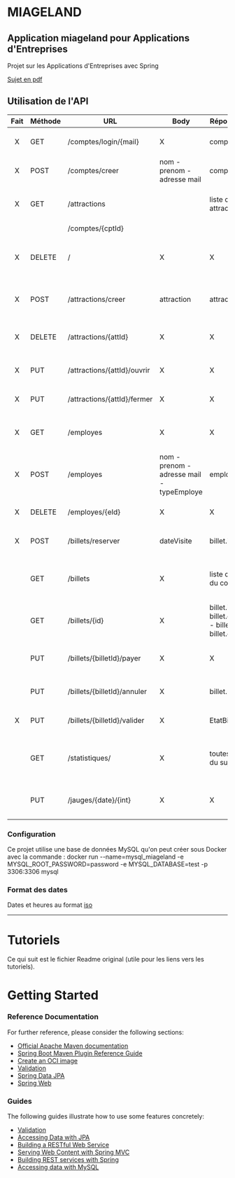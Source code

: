 # MIAGELAND

## Application miageland pour Applications d'Entreprises

Projet sur les Applications d'Entreprises avec Spring

[Sujet en pdf](./ressources/AE_projet_Spring_22-23.pdf)

## Utilisation de l'API

| Fait | Méthode | URL                         | Body                                      | Réponse Body                                              | Description                                      |
|:----:|---------|-----------------------------|-------------------------------------------|-----------------------------------------------------------|--------------------------------------------------|
|  X   | GET     | /comptes/login/{mail}       | X                                         | compte.id                                                 | Connection a un compte                           |
|  X   | POST    | /comptes/creer              | nom - prenom - adresse mail               | compte.id                                                 | Créer un compte visiteur                         |
|  X   | GET     | /attractions                |                                           | liste des attractions                                     | Permet de consulter la liste des attractions     |
|      |         | /comptes/{cptId}            |                                           |                                                           |                                                  |
|  X   | DELETE  | /                           | X                                         | X                                                         | Permet la suppression de son compte visiteur     |
|  X   | POST    | /attractions/creer          | attraction                                | attraction                                                | Créer une attraction (nom uniques)               |
|  X   | DELETE  | /attractions/{attId}        | X                                         | X                                                         | Supprime une attraction par son id               |
|  X   | PUT     | /attractions/{attId}/ouvrir | X                                         | X                                                         | Ouvre une attraction par son id                  |
|  X   | PUT     | /attractions/{attId}/fermer | X                                         | X                                                         | Ferme une attraction par son id                  |
|  X   | GET     | /employes                   | X                                         | X                                                         | Permet de consulter la liste des employes        |
|  X   | POST    | /employes                   | nom - prenom - adresse mail - typeEmploye | employe.id                                                | Un gérant ajoute un compte employe               |
|  X   | DELETE  | /employes/{eId}             | X                                         | X                                                         | Supprime un compte employe                       |
|  X   | POST    | /billets/reserver           | dateVisite                                | billet.id                                                 | Un visiteur réserve un billet                    |
|      | GET     | /billets                    | X                                         | liste des billets du compte                               | Permet de consulter la liste des billets achetés |
|      | GET     | /billets/{id}               | X                                         | billet.id - billet.dateVisite - billet.prix - billet.etat | Permet de consulter un billet                    |
|      | PUT     | /billets/{billetId}/payer   | X                                         | X                                                         | Permet à un visiteur de payer son billet         |
|      | PUT     | /billets/{billetId}/annuler | X                                         | billet.prix                                               | Un visiteur annule un billet                     |
|  X   | PUT     | /billets/{billetId}/valider | X                                         | EtatBillet                                                | Un employé valide un billet                      |
|      | GET     | /statistiques/              | X                                         | toutes les stats du sujet                                 | Permet de consulter les statistiques du parc     |
|      | PUT     | /jauges/{date}/{int}        | X                                         | X                                                         | Permet de modifier la jauge d'une date           |

### Configuration

Ce projet utilise une base de données MySQL qu'on peut créer sous Docker avec la commande :
docker run --name=mysql_miageland -e MYSQL_ROOT_PASSWORD=password -e MYSQL_DATABASE=test -p 3306:3306 mysql

### Format des dates

Dates et heures au format [iso](https://www.baeldung.com/spring-date-parameters#applicationProperties)

---

# Tutoriels

Ce qui suit est le fichier Readme original (utile pour les liens vers les tutoriels).

# Getting Started

### Reference Documentation

For further reference, please consider the following sections:

* [Official Apache Maven documentation](https://maven.apache.org/guides/index.html)
* [Spring Boot Maven Plugin Reference Guide](https://docs.spring.io/spring-boot/docs/3.0.2/maven-plugin/reference/html/)
* [Create an OCI image](https://docs.spring.io/spring-boot/docs/3.0.2/maven-plugin/reference/html/#build-image)
* [Validation](https://docs.spring.io/spring-boot/docs/3.0.2/reference/htmlsingle/#io.validation)
* [Spring Data JPA](https://docs.spring.io/spring-boot/docs/3.0.2/reference/htmlsingle/#data.sql.jpa-and-spring-data)
* [Spring Web](https://docs.spring.io/spring-boot/docs/3.0.2/reference/htmlsingle/#web)

### Guides

The following guides illustrate how to use some features concretely:

* [Validation](https://spring.io/guides/gs/validating-form-input/)
* [Accessing Data with JPA](https://spring.io/guides/gs/accessing-data-jpa/)
* [Building a RESTful Web Service](https://spring.io/guides/gs/rest-service/)
* [Serving Web Content with Spring MVC](https://spring.io/guides/gs/serving-web-content/)
* [Building REST services with Spring](https://spring.io/guides/tutorials/rest/)
* [Accessing data with MySQL](https://spring.io/guides/gs/accessing-data-mysql/)
